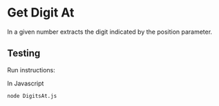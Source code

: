 # **Get Digit At**

In a given number extracts the digit indicated by the position parameter.

## **Testing**

Run instructions:

In Javascript
```
node DigitsAt.js
```